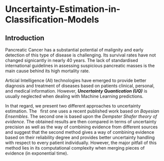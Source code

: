 # Uncertainty-Estimation-in-Classification-Models

## Introduction 

Pancreatic Cancer has a substantial potential of malignity
and early detection of this type of disease is challenging.
Its survival rates have not changed signicantly in nearly 40 years.
The lack of standardised international guidelines in assessing suspicious
pancreatic masses is the main cause behind its high mortality
rate. 

Articial Intelligence (AI) technologies have emerged to provide
better diagnosis and treatment of diseases based on patients
clinical, personal, and medical information. However, ***Uncertainty
Quantication (UQ)*** is usually neglected when dealing with Machine
Learning predictions. 

In that regard, we present two different
approaches to uncertainty estimation. The  first one uses a recent
published work based on *Bayesian Ensembles*. The second one is
based upon the *Dempster Shafer theory of evidence*. The obtained
results are then compared in terms of uncertainty precision as well
as the way of combining evidence from different sources and suggest
that the second method gives a way of combining evidence based
on their reliability degree and provides better uncertainty handling
with respect to every patient individually. However, the major pitfall of this method lies in its computational complexity when merging pieces of evidence (in exponential time). 

